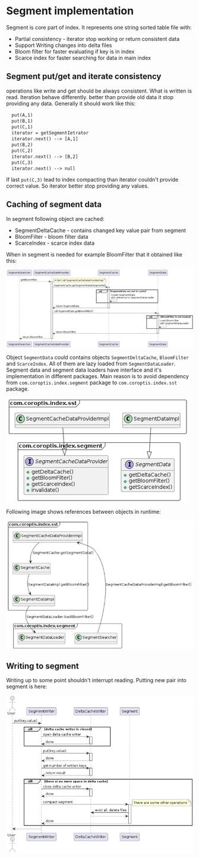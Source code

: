 # Segment implementation

Segment is core part of index. It represents one string sorted table file with:
* Partial consistency - iterator stop working or return consistent data
* Support Writing changes into delta files
* Bloom filter for faster evaluating if key is in index
* Scarce index for faster searching for data in main index

## Segment put/get and iterate consistency

operations like write and get should be always consistent. What is written is read. Iteration behave differently. better than provide old data it stop providing any data. Generally it should work like this:

```
  put(A,1)
  put(B,1)
  put(C,1)
  iterator = getSegmentIetrator
  iterator.next() --> [A,1]
  put(B,2)
  put(C,2)
  iterator.next() --> [B,2]
  put(C,3)
  iterator.next() --> null
```

If last `put(C,3)` lead to index compacting than iterator couldn't provide correct value. So iterator better stop providing any values.

## Caching of segment data

In segment following object are cached:
* SegmentDeltaCache - contains changed key value pair from segment
* BloomFilter - bloom filter data
* ScarceIndex - scarce index data

When in segment is needed for example BloomFilter that it obtained like this:

![Sequence of call when cached data are required](segment-cache-seq.png)

Object `SegmentData` could contains objects `SegmentDeltaCache`, `BloomFilter` and `ScarceIndex`. All of them are lazy loaded from `SegmentDataLoader`. Segment data and segment data loaders have interface and it's implementation in different packages. Main reason is to avoid dependency from `com.coroptis.index.segment` package to `com.coroptis.index.sst` package.

![Implementations from sst package](segment-cache-class1.png)

Following image shows references between objects in runtime:

![Cache related object relations](segment-cache-class2.png)

## Writing to segment

Writing up to some point shouldn't interrupt reading. Putting new pair into segment is here:

![Segment writing sequence diagram](segment-writing-seq.png)

 

